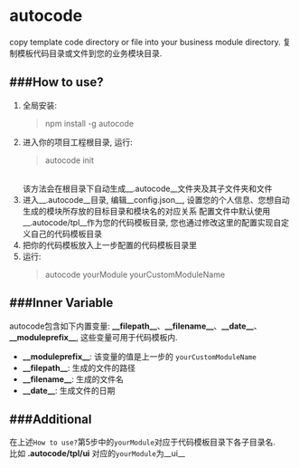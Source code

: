 autocode
========
copy template code directory or file into your business module directory.
复制模板代码目录或文件到您的业务模块目录.

###How to use?
--------
1. 全局安装: <blockquote>npm install -g autocode</blockquote>
2. 进入你的项目工程根目录, 运行: <blockquote>autocode init</blockquote>  
    该方法会在根目录下自动生成__.autocode__文件夹及其子文件夹和文件
3. 进入__.autocode__目录, 编辑__config.json__, 设置您的个人信息、您想自动生成的模块所存放的目标目录和模块名的对应关系
    配置文件中默认使用__.autocode/tpl__作为您的代码模板目录, 您也通过修改这里的配置实现自定义自己的代码模板目录
4. 把你的代码模板放入上一步配置的代码模板目录里
5. 运行: <blockquote>autocode yourModule yourCustomModuleName</blockquote>

###Inner Variable
--------
autocode包含如下内置变量: __\_\_filepath\_\___、__\_\_filename\_\___、__\_\_date\_\___、__\_\_moduleprefix\_\___, 这些变量可用于代码模板内.  
* __\_\_moduleprefix\_\___: 该变量的值是上一步的 `yourCustomModuleName`
* __\_\_filepath\_\___: 生成的文件的路径
* __\_\_filename\_\___: 生成的文件名
* __\_\_date\_\___: 生成文件的日期
    
###Additional
--------
在上述`How to use?`第5步中的`yourModule`对应于代码模板目录下各子目录名.  
比如 __.autocode/tpl/ui__ 对应的`yourModule`为__ui__
    

     



